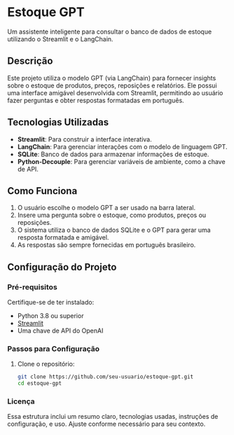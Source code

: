 # Estoque GPT

Um assistente inteligente para consultar o banco de dados de estoque utilizando o Streamlit e o LangChain.

## Descrição

Este projeto utiliza o modelo GPT (via LangChain) para fornecer insights sobre o estoque de produtos, preços, reposições e relatórios. Ele possui uma interface amigável desenvolvida com Streamlit, permitindo ao usuário fazer perguntas e obter respostas formatadas em português.

## Tecnologias Utilizadas

- **Streamlit**: Para construir a interface interativa.
- **LangChain**: Para gerenciar interações com o modelo de linguagem GPT.
- **SQLite**: Banco de dados para armazenar informações de estoque.
- **Python-Decouple**: Para gerenciar variáveis de ambiente, como a chave de API.

## Como Funciona

1. O usuário escolhe o modelo GPT a ser usado na barra lateral.
2. Insere uma pergunta sobre o estoque, como produtos, preços ou reposições.
3. O sistema utiliza o banco de dados SQLite e o GPT para gerar uma resposta formatada e amigável.
4. As respostas são sempre fornecidas em português brasileiro.

## Configuração do Projeto

### Pré-requisitos

Certifique-se de ter instalado:
- Python 3.8 ou superior
- [Streamlit](https://streamlit.io/)
- Uma chave de API do OpenAI

### Passos para Configuração

1. Clone o repositório:
   ```bash
   git clone https://github.com/seu-usuario/estoque-gpt.git
   cd estoque-gpt

### Licença
Essa estrutura inclui um resumo claro, tecnologias usadas, instruções de configuração, e uso. Ajuste conforme necessário para seu contexto.

